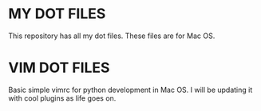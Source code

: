 MY DOT FILES
============

This repository has all my dot files. These files are for Mac OS.


VIM DOT FILES
=============

Basic simple vimrc for python development in Mac OS. I will be updating it with
cool plugins as life goes on.
